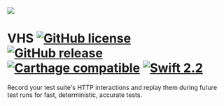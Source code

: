 ![](Logo/PNG/header.png)

# VHS [![GitHub license](https://img.shields.io/badge/license-MIT-lightgrey.svg)](https://raw.githubusercontent.com/RLovelett/VHS/master/LICENSE.md) [![GitHub release](https://img.shields.io/github/release/RLovelett/VHS.svg)](https://github.com/RLovelett/VHS/releases) [![Carthage compatible](https://img.shields.io/badge/Carthage-compatible-4BC51D.svg?style=flat)](https://github.com/Carthage/Carthage) [![Swift 2.2](https://img.shields.io/badge/Swift-3.0-orange.svg?style=flat)](https://swift.org/)

Record your test suite's HTTP interactions and replay them during future test runs for fast, deterministic, accurate tests.
